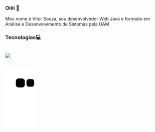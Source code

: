 ### Oiiii 👋

Meu nome é Vitor Souza, sou desenvolvedor Web Java e formado em Análise e Desenvolvimento de Sistemas pela UAM 

### Tecnologias💻

<div style="display: inline-block"><br>
    <img height="50" width+"50" src="https://cdn.jsdelivr.net/gh/devicons/devicon/icons/java/java-original-wordmark.svg" />
</div>

##
    
![Snake animation](https://github.com/vsouzx/vsouzx/blob/output/github-contribution-grid-snake.svg)

